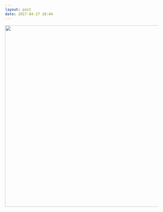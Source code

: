 ```yaml
---
layout: post
date: 2017-04-27 18:44
---
```

<img src="(null)" width="600" height="600" style="height: auto" />
